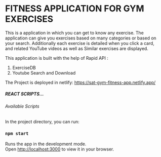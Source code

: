 # FITNESS APPLICATION FOR GYM EXERCISES

This is a application in which you can get to know any exercise.
The application can give you exercises based on many categories or based on your search.
Additionally each exercise is detailed when you click a card, and related YouTube videos as well as Similar exercises are displayed.

This application is built with the help of Rapid API :
1. ExerciseDB
2. Youtube Search and Download

The Project is deployed in netlify: 
https://sat-gym-fitness-app.netlify.app/

##### REACT SCRIPTS...
###### Available Scripts

In the project directory, you can run:

### `npm start`

Runs the app in the development mode.\
Open [http://localhost:3000](http://localhost:3000) to view it in your browser.

